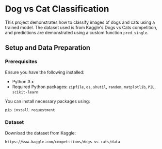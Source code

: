 # Dog vs Cat Classification

This project demonstrates how to classify images of dogs and cats using a trained model. The dataset used is from Kaggle's Dogs vs Cats competition, and predictions are demonstrated using a custom function `pred_single`.

## Setup and Data Preparation

### Prerequisites

Ensure you have the following installed:
- Python 3.x
- Required Python packages: `zipfile`, `os`, `shutil`, `random`, `matplotlib`, `PIL`, `scikit-learn`

You can install necessary packages using:
```bash
pip install requestment
```
### Dataset
Download the dataset from Kaggle:
```
https://www.kaggle.com/competitions/dogs-vs-cats/data
```

